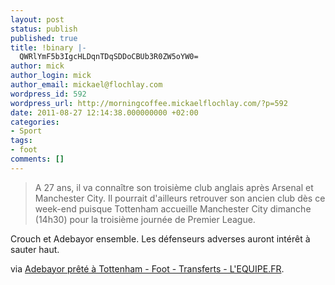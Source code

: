 ```yaml
---
layout: post
status: publish
published: true
title: !binary |-
  QWRlYmF5b3IgcHLDqnTDqSDDoCBUb3R0ZW5oYW0=
author: mick
author_login: mick
author_email: mickael@flochlay.com
wordpress_id: 592
wordpress_url: http://morningcoffee.mickaelflochlay.com/?p=592
date: 2011-08-27 12:14:38.000000000 +02:00
categories:
- Sport
tags:
- foot
comments: []
---
```

<blockquote>A 27 ans, il va connaître son troisième club anglais après Arsenal et Manchester City. Il pourrait d'ailleurs retrouver son ancien club dès ce week-end puisque Tottenham accueille Manchester City dimanche (14h30) pour la troisième journée de Premier League.</blockquote>
Crouch et Adebayor ensemble. Les défenseurs adverses auront intérêt à sauter haut.

via <a href="http://www.lequipe.fr/Football/breves2011/20110825_210701_adebayor-prete-a-tottenham.html">Adebayor prêté à Tottenham - Foot - Transferts - L'EQUIPE.FR</a>.
